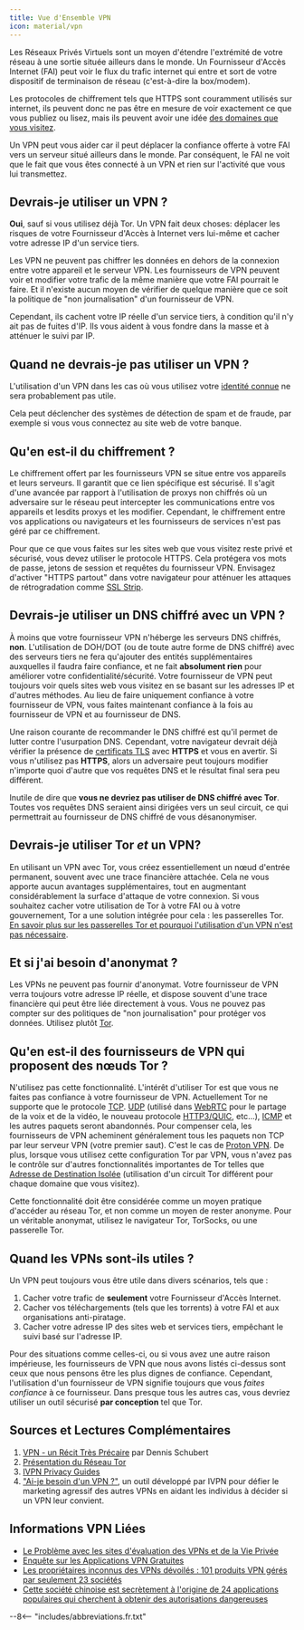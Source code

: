 ```yaml
---
title: Vue d'Ensemble VPN
icon: material/vpn
---
```


Les Réseaux Privés Virtuels sont un moyen d'étendre l'extrémité de votre réseau à une sortie située ailleurs dans le monde. Un Fournisseur d'Accès Internet (FAI) peut voir le flux du trafic internet qui entre et sort de votre dispositif de terminaison de réseau (c'est-à-dire la box/modem).

Les protocoles de chiffrement tels que HTTPS sont couramment utilisés sur internet, ils peuvent donc ne pas être en mesure de voir exactement ce que vous publiez ou lisez, mais ils peuvent avoir une idée [des domaines que vous visitez](../advanced/dns-overview.md#why-shouldnt-i-use-encrypted-dns).

Un VPN peut vous aider car il peut déplacer la confiance offerte à votre FAI vers un serveur situé ailleurs dans le monde. Par conséquent, le FAI ne voit que le fait que vous êtes connecté à un VPN et rien sur l'activité que vous lui transmettez.

## Devrais-je utiliser un VPN ?

**Oui**, sauf si vous utilisez déjà Tor. Un VPN fait deux choses: déplacer les risques de votre Fournisseur d'Accès à Internet vers lui-même et cacher votre adresse IP d'un service tiers.

Les VPN ne peuvent pas chiffrer les données en dehors de la connexion entre votre appareil et le serveur VPN. Les fournisseurs de VPN peuvent voir et modifier votre trafic de la même manière que votre FAI pourrait le faire. Et il n'existe aucun moyen de vérifier de quelque manière que ce soit la politique de "non journalisation" d'un fournisseur de VPN.

Cependant, ils cachent votre IP réelle d'un service tiers, à condition qu'il n'y ait pas de fuites d'IP. Ils vous aident à vous fondre dans la masse et à atténuer le suivi par IP.

## Quand ne devrais-je pas utiliser un VPN ?

L'utilisation d'un VPN dans les cas où vous utilisez votre [identité connue](common-threats.md#common-misconceptions) ne sera probablement pas utile.

Cela peut déclencher des systèmes de détection de spam et de fraude, par exemple si vous vous connectez au site web de votre banque.

## Qu'en est-il du chiffrement ?

Le chiffrement offert par les fournisseurs VPN se situe entre vos appareils et leurs serveurs. Il garantit que ce lien spécifique est sécurisé. Il s'agit d'une avancée par rapport à l'utilisation de proxys non chiffrés où un adversaire sur le réseau peut intercepter les communications entre vos appareils et lesdits proxys et les modifier. Cependant, le chiffrement entre vos applications ou navigateurs et les fournisseurs de services n'est pas géré par ce chiffrement.

Pour que ce que vous faites sur les sites web que vous visitez reste privé et sécurisé, vous devez utiliser le protocole HTTPS. Cela protégera vos mots de passe, jetons de session et requêtes du fournisseur VPN. Envisagez d'activer "HTTPS partout" dans votre navigateur pour atténuer les attaques de rétrogradation comme [SSL Strip](https://www.blackhat.com/presentations/bh-dc-09/Marlinspike/BlackHat-DC-09-Marlinspike-Defeating-SSL.pdf).

## Devrais-je utiliser un DNS chiffré avec un VPN ?

À moins que votre fournisseur VPN n'héberge les serveurs DNS chiffrés, **non**. L'utilisation de DOH/DOT (ou de toute autre forme de DNS chiffré) avec des serveurs tiers ne fera qu'ajouter des entités supplémentaires auxquelles il faudra faire confiance, et ne fait **absolument rien** pour améliorer votre confidentialité/sécurité. Votre fournisseur de VPN peut toujours voir quels sites web vous visitez en se basant sur les adresses IP et d'autres méthodes. Au lieu de faire uniquement confiance à votre fournisseur de VPN, vous faites maintenant confiance à la fois au fournisseur de VPN et au fournisseur de DNS.

Une raison courante de recommander le DNS chiffré est qu'il permet de lutter contre l'usurpation DNS. Cependant, votre navigateur devrait déjà vérifier la présence de [certificats TLS](https://en.wikipedia.org/wiki/Transport_Layer_Security#Digital_certificates) avec **HTTPS** et vous en avertir. Si vous n'utilisez pas **HTTPS**, alors un adversaire peut toujours modifier n'importe quoi d'autre que vos requêtes DNS et le résultat final sera peu différent.

Inutile de dire que **vous ne devriez pas utiliser de DNS chiffré avec Tor**. Toutes vos requêtes DNS seraient ainsi dirigées vers un seul circuit, ce qui permettrait au fournisseur de DNS chiffré de vous désanonymiser.

## Devrais-je utiliser Tor *et* un VPN?

En utilisant un VPN avec Tor, vous créez essentiellement un nœud d'entrée permanent, souvent avec une trace financière attachée. Cela ne vous apporte aucun avantages supplémentaires, tout en augmentant considérablement la surface d'attaque de votre connexion. Si vous souhaitez cacher votre utilisation de Tor à votre FAI ou à votre gouvernement, Tor a une solution intégrée pour cela : les passerelles Tor. [En savoir plus sur les passerelles Tor et pourquoi l'utilisation d'un VPN n'est pas nécessaire](../advanced/tor-overview.md).

## Et si j'ai besoin d'anonymat ?

Les VPNs ne peuvent pas fournir d'anonymat. Votre fournisseur de VPN verra toujours votre adresse IP réelle, et dispose souvent d'une trace financière qui peut être liée directement à vous. Vous ne pouvez pas compter sur des politiques de "non journalisation" pour protéger vos données. Utilisez plutôt [Tor](https://www.torproject.org/fr/).

## Qu'en est-il des fournisseurs de VPN qui proposent des nœuds Tor ?

N'utilisez pas cette fonctionnalité. L'intérêt d'utiliser Tor est que vous ne faites pas confiance à votre fournisseur de VPN. Actuellement Tor ne supporte que le protocole [TCP](https://en.wikipedia.org/wiki/Transmission_Control_Protocol). [UDP](https://en.wikipedia.org/wiki/User_Datagram_Protocol) (utilisé dans [WebRTC](https://en.wikipedia.org/wiki/WebRTC) pour le partage de la voix et de la vidéo, le nouveau protocole [HTTP3/QUIC](https://en.wikipedia.org/wiki/HTTP/3), etc...), [ICMP](https://en.wikipedia.org/wiki/Internet_Control_Message_Protocol) et les autres paquets seront abandonnés. Pour compenser cela, les fournisseurs de VPN acheminent généralement tous les paquets non TCP par leur serveur VPN (votre premier saut). C'est le cas de [Proton VPN](https://protonvpn.com/support/tor-vpn/). De plus, lorsque vous utilisez cette configuration Tor par VPN, vous n'avez pas le contrôle sur d'autres fonctionnalités importantes de Tor telles que [Adresse de Destination Isolée](https://www.whonix.org/wiki/Stream_Isolation) (utilisation d'un circuit Tor différent pour chaque domaine que vous visitez).

Cette fonctionnalité doit être considérée comme un moyen pratique d'accéder au réseau Tor, et non comme un moyen de rester anonyme. Pour un véritable anonymat, utilisez le navigateur Tor, TorSocks, ou une passerelle Tor.

## Quand les VPNs sont-ils utiles ?

Un VPN peut toujours vous être utile dans divers scénarios, tels que :

1. Cacher votre trafic de **seulement** votre Fournisseur d'Accès Internet.
1. Cacher vos téléchargements (tels que les torrents) à votre FAI et aux organisations anti-piratage.
1. Cacher votre adresse IP des sites web et services tiers, empêchant le suivi basé sur l'adresse IP.

Pour des situations comme celles-ci, ou si vous avez une autre raison impérieuse, les fournisseurs de VPN que nous avons listés ci-dessus sont ceux que nous pensons être les plus dignes de confiance. Cependant, l'utilisation d'un fournisseur de VPN signifie toujours que vous *faites confiance* à ce fournisseur. Dans presque tous les autres cas, vous devriez utiliser un outil sécurisé **par conception** tel que Tor.

## Sources et Lectures Complémentaires

1. [VPN - un Récit Très Précaire](https://schub.io/blog/2019/04/08/very-precarious-narrative.html) par Dennis Schubert
1. [Présentation du Réseau Tor](../advanced/tor-overview.md)
1. [IVPN Privacy Guides](https://www.ivpn.net/privacy-guides)
1. ["Ai-je besoin d'un VPN ?"](https://www.doineedavpn.com), un outil développé par IVPN pour défier le marketing agressif des autres VPNs en aidant les individus à décider si un VPN leur convient.

## Informations VPN Liées

- [Le Problème avec les sites d'évaluation des VPNs et de la Vie Privée](https://blog.privacyguides.org/2019/11/20/the-trouble-with-vpn-and-privacy-review-sites/)
- [Enquête sur les Applications VPN Gratuites](https://www.top10vpn.com/free-vpn-app-investigation/)
- [Les propriétaires inconnus des VPNs dévoilés : 101 produits VPN gérés par seulement 23 sociétés](https://vpnpro.com/blog/hidden-vpn-owners-unveiled-97-vpns-23-companies/)
- [Cette société chinoise est secrètement à l'origine de 24 applications populaires qui cherchent à obtenir des autorisations dangereuses](https://vpnpro.com/blog/chinese-company-secretly-behind-popular-apps-seeking-dangerous-permissions/)

--8<-- "includes/abbreviations.fr.txt"
